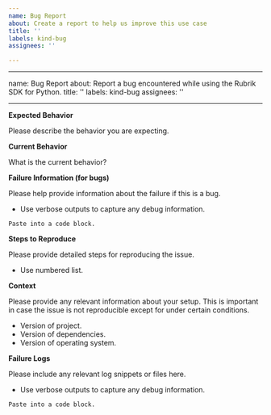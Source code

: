 ```yaml
---
name: Bug Report
about: Create a report to help us improve this use case
title: ''
labels: kind-bug
assignees: ''

---
```


---
name: Bug Report
about: Report a bug encountered while using the Rubrik SDK for Python.
title: ''
labels: kind-bug
assignees: ''

---

<!-- Please use this template while reporting a bug and provide as much info as possible. Not doing so may result in your bug not being addressed in a timely manner. Thanks!-->


**Expected Behavior**

Please describe the behavior you are expecting.

**Current Behavior**

What is the current behavior?

**Failure Information (for bugs)**

Please help provide information about the failure if this is a bug.


* Use verbose outputs to capture any debug information.
```
Paste into a code block.
```

**Steps to Reproduce**

Please provide detailed steps for reproducing the issue.

* Use numbered list.

**Context**

Please provide any relevant information about your setup. This is important in case the issue is not reproducible except for under certain conditions.

* Version of project.
* Version of dependencies.
* Version of operating system.

**Failure Logs**

Please include any relevant log snippets or files here.

* Use verbose outputs to capture any debug information.

```
Paste into a code block.
```
